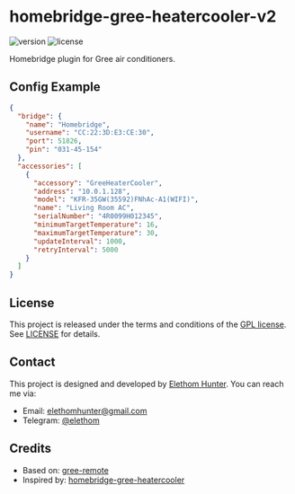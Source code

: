 # homebridge-gree-heatercooler-v2

![version](https://img.shields.io/npm/v/homebridge-gree-heatercooler-v2) ![license](https://img.shields.io/npm/l/homebridge-gree-heatercooler-v2)

Homebridge plugin for Gree air conditioners.

## Config Example

```json
{
  "bridge": {
    "name": "Homebridge",
    "username": "CC:22:3D:E3:CE:30",
    "port": 51826,
    "pin": "031-45-154"
  },
  "accessories": [
    {
      "accessory": "GreeHeaterCooler",
      "address": "10.0.1.128",
      "model": "KFR-35GW(35592)FNhAc-A1(WIFI)",
      "name": "Living Room AC",
      "serialNumber": "4R0099H012345",
      "minimumTargetTemperature": 16,
      "maximumTargetTemperature": 30,
      "updateInterval": 1000,
      "retryInterval": 5000
    }
  ]
}
```

## License

This project is released under the terms and conditions of the [GPL license](https://www.gnu.org/licenses/#GPL). See [LICENSE](/LICENSE) for details.

## Contact

This project is designed and developed by [Elethom Hunter](http://github.com/Elethom). You can reach me via:

* Email: elethomhunter@gmail.com
* Telegram: [@elethom](http://telegram.me/elethom)

## Credits

* Based on: [gree-remote](https://github.com/tomikaa87/gree-remote)
* Inspired by: [homebridge-gree-heatercooler](https://github.com/ddenisyuk/homebridge-gree-heatercooler)
